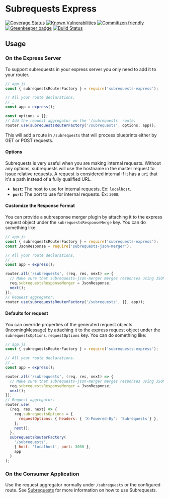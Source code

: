 # Subrequests Express

[![Coverage Status](https://coveralls.io/repos/github/e0ipso/subrequests-express/badge.svg)](https://coveralls.io/github/e0ipso/subrequests-express)
[![Known Vulnerabilities](https://snyk.io/test/github/e0ipso/subrequests-express/badge.svg)](https://snyk.io/test/github/e0ipso/subrequests-express)
[![Commitizen friendly](https://img.shields.io/badge/commitizen-friendly-brightgreen.svg)](http://commitizen.github.io/cz-cli/)
[![Greenkeeper badge](https://badges.greenkeeper.io/e0ipso/subrequests-express.svg)](https://greenkeeper.io/)
[![Build Status](https://travis-ci.org/e0ipso/subrequests-express.svg?branch=master)](https://travis-ci.org/e0ipso/subrequests-express)

## Usage

### On the Express Server

To support subrequests in your express server you only need to add it to your router.

```js
// app.js
const { subrequestsRouterFactory } = require('subrequests-express');

// All your route declarations.
// …
const app = express();

const options = {};
// Add the request aggregator on the '/subrequests' route.
router.use(subrequestsRouterFactory('/subrequests', options, app));
```

This will add a route in `/subrequests` that will process blueprints either by GET or POST requests.

#### Options

Subrequests is very useful when you are making internal requests. Without any options, subrequests
will use the hostname in the master request to issue relative requests. A request is considered
internal if it has a `uri` that it's a path instead of a fully qualified URL.

  - **`host`**: The host to use for internal requests. Ex: `localhost`.
  - **`port`**: The port to use for internal requests. Ex: `3000`.

#### Customize the Response Format

You can provide a subresponse merger plugin by attaching it to the express request object under the
`subrequestsResponseMerge` key. You can do something like:

```js
// app.js
const { subrequestsRouterFactory } = require('subrequests-express');
const JsonResponse = require('subrequests-json-merger');

// All your route declarations.
// …
const app = express();

router.all('/subrequests', (req, res, next) => {
  // Make sure that subrequests-json-merger merges responses using JSON.
  req.subrequestsResponseMerger = JsonResponse;
  next();
});
// Request aggregator.
router.use(subrequestsRouterFactory('/subrequests', {}, app));

```

#### Defaults for request

You can override properties of the generated request objects (IncomingMessage) by attaching it to
the express request object under the `subrequestsOptions.requestOptions` key. You can do something
like:

```js
// app.js
const { subrequestsRouterFactory } = require('subrequests-express');

// All your route declarations.
// …
const app = express();

router.all('/subrequests', (req, res, next) => {
  // Make sure that subrequests-json-merger merges responses using JSON.
  req.subrequestsResponseMerger = JsonResponse;
  next();
});
// Request aggregator.
router.use(
  (req, res, next) => {
    req.subrequestsOptions = {
      requestOptions: { headers: { 'X-Powered-By': 'Subrequests'} },
    };
    next();
  },
  subrequestsRouterFactory(
    '/subrequests',
    { host: 'localhost', port: 3000 },
    app
  )
);

```

### On the Consumer Application

Use the request aggregator normally under `/subrequests` or the configured route. See
[Subrequests](https://github.com/e0ipso/subrequests#readme) for more information on how to use
Subrequests.
